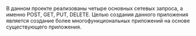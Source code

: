 В данном проекте реализованы четыре основных сетевых запроса, а именно POST, GET, PUT, DELETE.
Целью создания данного приложения является создание более многофункциональных приложений на основе существующего приложения.
